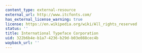 ```yaml
---
content_type: external-resource
external_url: http://www.itcfonts.com/
has_external_license_warning: true
license: https://en.wikipedia.org/wiki/All_rights_reserved
status: ''
title: International Typeface Corporation
uid: 322b6b4e-b1a7-4236-b29d-b03e088cec4b
wayback_url: ''
---
```

